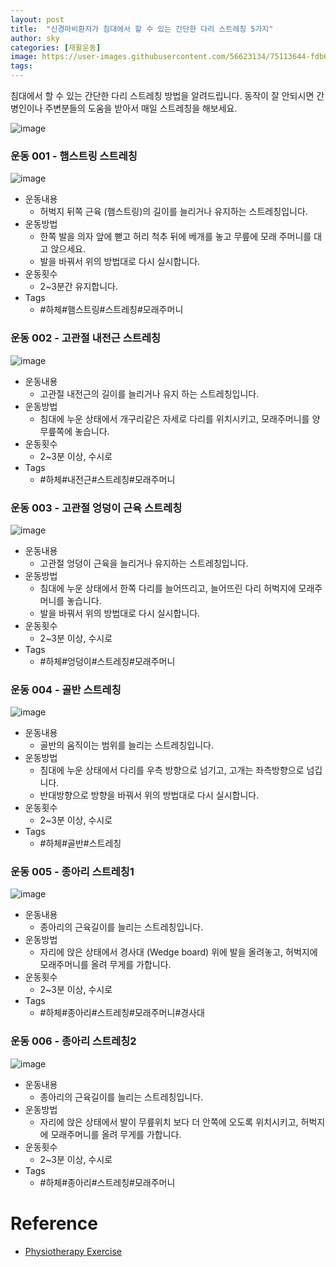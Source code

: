 ```yaml
---
layout: post
title:  "신경마비환자가 침대에서 할 수 있는 간단한 다리 스트레칭 5가지"
author: sky
categories: [재활운동]
image: https://user-images.githubusercontent.com/56623134/75113644-fdb60580-5692-11ea-9ba9-2e8315bf5668.png
tags: 
---
```


침대에서 할 수 있는 간단한 다리 스트레칭 방법을 알려드립니다.
동작이 잘 안되시면 간병인이나 주변분들의 도움을 받아서 매일 스트레칭을 해보세요.

![image](https://user-images.githubusercontent.com/56623134/75113927-5dadab80-5695-11ea-83ff-5a64226f1268.png)

### 운동 001 - 햄스트링 스트레칭

![image](https://user-images.githubusercontent.com/56623134/75113675-2dfda400-5693-11ea-86c8-b260bde04801.png)

- 운동내용
  - 허벅지 뒤쪽 근육 (햄스트링)의 길이를 늘리거나 유지하는 스트레칭입니다.
- 운동방법
  - 한쪽 발을 의자 앞에 뻗고 허리 척추 뒤에 베개를 놓고 무릎에 모래 주머니를 대고 앉으세요.
  - 발을 바꿔서 위의 방법대로 다시 실시합니다.
- 운동횟수
  - 2~3분간 유지합니다.
- Tags
  - #하체#햄스트링#스트레칭#모래주머니
  
### 운동 002 - 고관절 내전근 스트레칭

![image](https://user-images.githubusercontent.com/56623134/75113725-7b7a1100-5693-11ea-8e75-0f307e07a015.png)

- 운동내용
  - 고관절 내전근의 길이를 늘리거나 유지 하는 스트레칭입니다.
- 운동방법
  - 침대에 누운 상태에서 개구리같은 자세로 다리를 위치시키고, 모래주머니를 양 무릎쪽에 놓습니다.
- 운동횟수
  - 2~3분 이상, 수시로
- Tags
  - #하체#내전근#스트레칭#모래주머니
 
### 운동 003 - 고관절 엉덩이 근육 스트레칭

![image](https://user-images.githubusercontent.com/56623134/75113758-c136d980-5693-11ea-9171-45813ad3a603.png)

- 운동내용
  - 고관절 엉덩이 근육을 늘리거나 유지하는 스트레칭입니다.
- 운동방법
  - 침대에 누운 상태에서 한쪽 다리를 늘어뜨리고, 늘어뜨린 다리 허벅지에 모래주머니를 놓습니다.
  - 발을 바꿔서 위의 방법대로 다시 실시합니다.
- 운동횟수
  - 2~3분 이상, 수시로
- Tags
  - #하체#엉덩이#스트레칭#모래주머니

### 운동 004 - 골반 스트레칭

![image](https://user-images.githubusercontent.com/56623134/75113784-fe02d080-5693-11ea-82c3-63c52c71e6d3.png)

- 운동내용
  - 골반의 움직이는 범위를 늘리는 스트레칭입니다.
- 운동방법
  - 침대에 누운 상태에서 다리를 우측 방향으로 넘기고, 고개는 좌측방향으로 넘깁니다.
  - 반대방향으로 방향을 바꿔서 위의 방법대로 다시 실시합니다.
- 운동횟수
  - 2~3분 이상, 수시로
- Tags
  - #하체#골반#스트레칭
  
### 운동 005 - 종아리 스트레칭1

![image](https://user-images.githubusercontent.com/56623134/75113845-9731e700-5694-11ea-817e-56f9360933a0.png)

- 운동내용
  - 종아리의 근육길이를 늘리는 스트레칭입니다.
- 운동방법
  - 자리에 앉은 상태에서 경사대 (Wedge board) 위에 발을 올려놓고, 허벅지에 모래주머니를 올려 무게를 가합니다.
- 운동횟수
  - 2~3분 이상, 수시로
- Tags
  - #하체#종아리#스트레칭#모래주머니#경사대

### 운동 006 - 종아리 스트레칭2

![image](https://user-images.githubusercontent.com/56623134/75113883-0576a980-5695-11ea-8fea-aaadd625e6a1.png)

- 운동내용
  - 종아리의 근육길이를 늘리는 스트레칭입니다.
- 운동방법
  - 자리에 앉은 상태에서 발이 무릎위치 보다 더 안쪽에 오도록 위치시키고, 허벅지에 모래주머니를 올려 무게를 가합니다.
- 운동횟수
  - 2~3분 이상, 수시로
- Tags
  - #하체#종아리#스트레칭#모래주머니

# Reference
- [Physiotherapy Exercise](https://www.physiotherapyexercises.com/)
